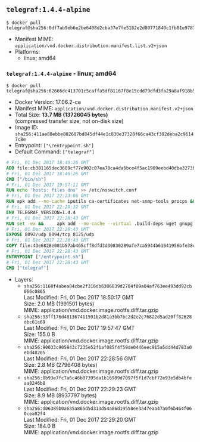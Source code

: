 ## `telegraf:1.4.4-alpine`

```console
$ docker pull telegraf@sha256:0df7ab9eb6e2be6408d2cba37e7fe5182e2d80771840c1fb81e9787c040ea4cb
```

-	Manifest MIME: `application/vnd.docker.distribution.manifest.list.v2+json`
-	Platforms:
	-	linux; amd64

### `telegraf:1.4.4-alpine` - linux; amd64

```console
$ docker pull telegraf@sha256:62666dc413701c5caffa5df81167f8e15cdd79dfd3fa29a8af918b5330be136f
```

-	Docker Version: 17.06.2-ce
-	Manifest MIME: `application/vnd.docker.distribution.manifest.v2+json`
-	Total Size: **13.7 MB (13726045 bytes)**  
	(compressed transfer size, not on-disk size)
-	Image ID: `sha256:411ae88ebbe802687bd845df44e1c830e37328f66ca43cf302deba2c96147c8e`
-	Entrypoint: `["\/entrypoint.sh"]`
-	Default Command: `["telegraf"]`

```dockerfile
# Fri, 01 Dec 2017 18:46:26 GMT
ADD file:cb381165dec3689cf77e902c07ea78ca4da6bce4f5ac1909eebd40dba3273bfe in / 
# Fri, 01 Dec 2017 18:46:26 GMT
CMD ["/bin/sh"]
# Fri, 01 Dec 2017 19:57:11 GMT
RUN echo 'hosts: files dns' >> /etc/nsswitch.conf
# Fri, 01 Dec 2017 22:23:06 GMT
RUN apk add --no-cache iputils ca-certificates net-snmp-tools procps &&     update-ca-certificates
# Fri, 01 Dec 2017 22:28:32 GMT
ENV TELEGRAF_VERSION=1.4.4
# Fri, 01 Dec 2017 22:28:43 GMT
RUN set -ex &&     apk add --no-cache --virtual .build-deps wget gnupg tar &&     for key in         05CE15085FC09D18E99EFB22684A14CF2582E0C5 ;     do         gpg --keyserver ha.pool.sks-keyservers.net --recv-keys "$key" ||         gpg --keyserver pgp.mit.edu --recv-keys "$key" ||         gpg --keyserver keyserver.pgp.com --recv-keys "$key" ;     done &&     wget -q https://dl.influxdata.com/telegraf/releases/telegraf-${TELEGRAF_VERSION}-static_linux_amd64.tar.gz.asc &&     wget -q https://dl.influxdata.com/telegraf/releases/telegraf-${TELEGRAF_VERSION}-static_linux_amd64.tar.gz &&     gpg --batch --verify telegraf-${TELEGRAF_VERSION}-static_linux_amd64.tar.gz.asc telegraf-${TELEGRAF_VERSION}-static_linux_amd64.tar.gz &&     mkdir -p /usr/src /etc/telegraf &&     tar -C /usr/src -xzf telegraf-${TELEGRAF_VERSION}-static_linux_amd64.tar.gz &&     mv /usr/src/telegraf*/telegraf.conf /etc/telegraf/ &&     chmod +x /usr/src/telegraf*/* &&     cp -a /usr/src/telegraf*/* /usr/bin/ &&     rm -rf *.tar.gz* /usr/src /root/.gnupg &&     apk del .build-deps
# Fri, 01 Dec 2017 22:28:43 GMT
EXPOSE 8092/udp 8094/tcp 8125/udp
# Fri, 01 Dec 2017 22:28:43 GMT
COPY file:43e6828e001b57ab465cff8dfd3d30830289afe7ca5944b61641956bfe38cd1c in /entrypoint.sh 
# Fri, 01 Dec 2017 22:28:43 GMT
ENTRYPOINT ["/entrypoint.sh"]
# Fri, 01 Dec 2017 22:28:43 GMT
CMD ["telegraf"]
```

-	Layers:
	-	`sha256:1160f4abea84cbe2f316db6306839d2704f09a04af763ee493dd92cb066c0865`  
		Last Modified: Fri, 01 Dec 2017 18:50:17 GMT  
		Size: 2.0 MB (1991501 bytes)  
		MIME: application/vnd.docker.image.rootfs.diff.tar.gzip
	-	`sha256:93ff176d481367411591b2d81a3bb7bc2d2e2c76822d5ad20ff82628dbc61c69`  
		Last Modified: Fri, 01 Dec 2017 19:57:47 GMT  
		Size: 155.0 B  
		MIME: application/vnd.docker.image.rootfs.diff.tar.gzip
	-	`sha256:90033c905843c7235e52f1af085f4f59de0446eec915a5dd44d783a0ebd48205`  
		Last Modified: Fri, 01 Dec 2017 22:28:56 GMT  
		Size: 2.8 MB (2796408 bytes)  
		MIME: application/vnd.docker.image.rootfs.diff.tar.gzip
	-	`sha256:0b93e7fc7a6c46b07395da1b16989d7097f5f1d7cbf72e93e5db4bfeaa8246b8`  
		Last Modified: Fri, 01 Dec 2017 22:29:23 GMT  
		Size: 8.9 MB (8937797 bytes)  
		MIME: application/vnd.docker.image.rootfs.diff.tar.gzip
	-	`sha256:d06389b0a635a865d5d313d54a86d19558ee3a47eaa47a0f6b464f060cea82f4`  
		Last Modified: Fri, 01 Dec 2017 22:29:20 GMT  
		Size: 184.0 B  
		MIME: application/vnd.docker.image.rootfs.diff.tar.gzip
